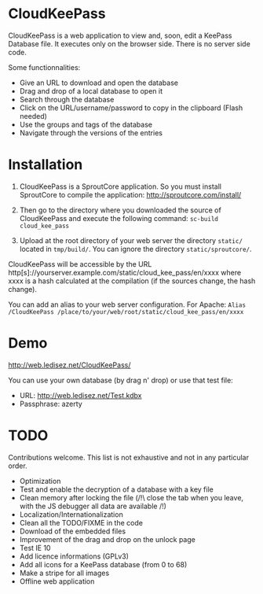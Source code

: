 # CloudKeePass

CloudKeePass is a web application to view and, soon, edit a KeePass Database file. It executes only on the browser side. There is no server side code.

Some functionnalities:
* Give an URL to download and open the database
* Drag and drop of a local database to open it
* Search through the database
* Click on the URL/username/password to copy in the clipboard (Flash needed)
* Use the groups and tags of the database
* Navigate through the versions of the entries

# Installation

1. CloudKeePass is a SproutCore application. So you must install SproutCore to compile the application:
http://sproutcore.com/install/

2. Then go to the directory where you downloaded the source of CloudKeePass and execute the following command:
`sc-build cloud_kee_pass`

3. Upload at the root directory of your web server the directory `static/` located in `tmp/build/`. You can ignore the directory `static/sproutcore/`.

CloudKeePass will be accessible by the URL http[s]://yourserver.example.com/static/cloud_kee_pass/en/xxxx where xxxx is a hash calculated at the compilation (if the sources change, the hash change).

You can add an alias to your web server configuration. For Apache:
`Alias /CloudKeePass /place/to/your/web/root/static/cloud_kee_pass/en/xxxx`

# Demo

http://web.ledisez.net/CloudKeePass/

You can use your own database (by drag n' drop) or use that test file:
* URL: http://web.ledisez.net/Test.kdbx
* Passphrase: azerty

# TODO

Contributions welcome. This list is not exhaustive and not in any particular order.

* Optimization
* Test and enable the decryption of a database with a key file
* Clean memory after locking the file (/!\ close the tab when you leave, with the JS debugger all data are available /!\)
* Localization/Internationalization
* Clean all the TODO/FIXME in the code
* Download of the embedded files
* Improvement of the drag and drop on the unlock page
* Test IE 10
* Add licence informations (GPLv3)
* Add all icons for a KeePass database (from 0 to 68)
* Make a stripe for all images
* Offline web application
